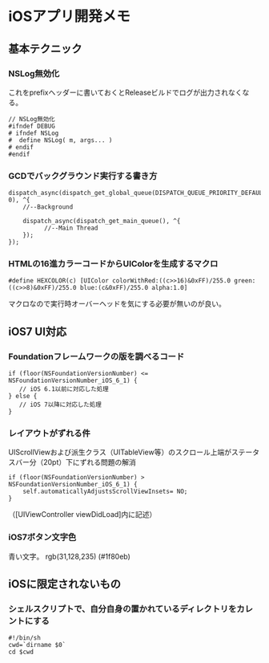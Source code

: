 iOSアプリ開発メモ
===============

## 基本テクニック

### NSLog無効化

これをprefixヘッダーに書いておくとReleaseビルドでログが出力されなくなる。

    // NSLog無効化
    #ifndef DEBUG
    # ifndef NSLog
    #  define NSLog( m, args... )
    # endif
    #endif

### GCDでバックグラウンド実行する書き方

    dispatch_async(dispatch_get_global_queue(DISPATCH_QUEUE_PRIORITY_DEFAULT, 0), ^{
        //--Background
     
        dispatch_async(dispatch_get_main_queue(), ^{
              //--Main Thread
        });
    });

### HTMLの16進カラーコードからUIColorを生成するマクロ

    #define HEXCOLOR(c) [UIColor colorWithRed:((c>>16)&0xFF)/255.0 green:((c>>8)&0xFF)/255.0 blue:(c&0xFF)/255.0 alpha:1.0]

マクロなので実行時オーバーヘッドを気にする必要が無いのが良い。


## iOS7 UI対応

### Foundationフレームワークの版を調べるコード

    if (floor(NSFoundationVersionNumber) <= NSFoundationVersionNumber_iOS_6_1) {
       // iOS 6.1以前に対応した処理
    } else {
       // iOS 7以降に対応した処理
    }

### レイアウトがずれる件

UIScrollViewおよび派生クラス（UITableView等）のスクロール上端がステータスバー分（20pt）下にずれる問題の解消

    if (floor(NSFoundationVersionNumber) > NSFoundationVersionNumber_iOS_6_1) {
    	self.automaticallyAdjustsScrollViewInsets= NO;
    }

（[UIViewController viewDidLoad]内に記述）

### iOS7ボタン文字色

青い文字。
rgb(31,128,235) (#1f80eb)


## iOSに限定されないもの

### シェルスクリプトで、自分自身の置かれているディレクトリをカレントにする

    #!/bin/sh
    cwd=`dirname $0`
    cd $cwd

